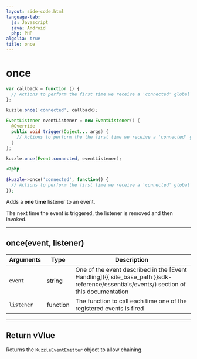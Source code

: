 ```yaml
---
layout: side-code.html
language-tab:
  js: Javascript
  java: Android
  php: PHP
algolia: true
title: once
---
```


# once

```js
var callback = function () {
  // Actions to perform the first time we receive a 'connected' global event
};

kuzzle.once('connected', callback);
```

```java
EventListener eventListener = new EventListener() {
  @Override
  public void trigger(Object... args) {
    // Actions to perform the the first time we receive a 'connected' global event
  }
};

kuzzle.once(Event.connected, eventListener);
```

```php
<?php

$kuzzle->once('connected', function() {
  // Actions to perform the first time we receive a 'connected' global event
});

```

Adds a **one time** listener to an event.

The next time the event is triggered, the listener is removed and then invoked.

---

## once(event, listener)

| Arguments | Type | Description |
|---------------|---------|----------------------------------------|
| ``event`` | string | One of the event described in the [Event Handling]({{ site_base_path }}sdk-reference/essentials/events/) section of this documentation |
| ``listener`` | function | The function to call each time one of the registered events is fired |

---

## Return vVlue

Returns the `KuzzleEventEmitter` object to allow chaining.
